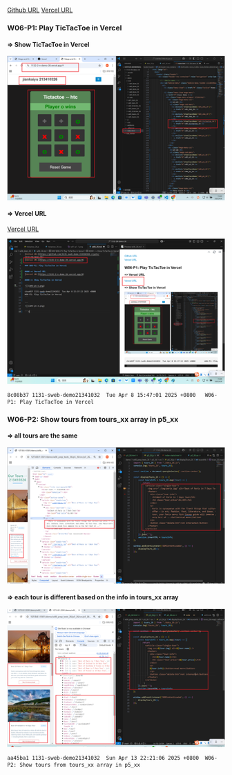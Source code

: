 [Github URL](https://github.com/1131-sweb-demo-213410326-crypto/1132-2N-demo-26)
[Vercel URL](https://1132-2-n-demo-26.vercel.app/#)
### W06-P1: Play TicTacToe in Vercel
 
#### => Show TicTacToe in Vercel
 
![](w06-p1-1.png)
 
#### => Vercel URL
 
[Vercel URL](https://1132-2-n-demo-26.vercel.app/#)
 
![](w06-p1-2.png)
 
```
8c08b37 1131-sweb-demo21341032  Tue Apr 8 15:47:01 2025 +0800   W06-P1: Play TicTacToe in Vercel
```
### W06-P2: Show tours from tours_xx array in p5_xx
 
#### => all tours are the same
 
![](w06-p2-1.png)
 
#### => each tour is different based on the info in tours_xx array
 
![](w06-p2-2.png)
 
```
aa45ba1 1131-sweb-demo21341032  Sun Apr 13 22:21:06 2025 +0800  W06-P2: Show tours from tours_xx array in p5_xx
```